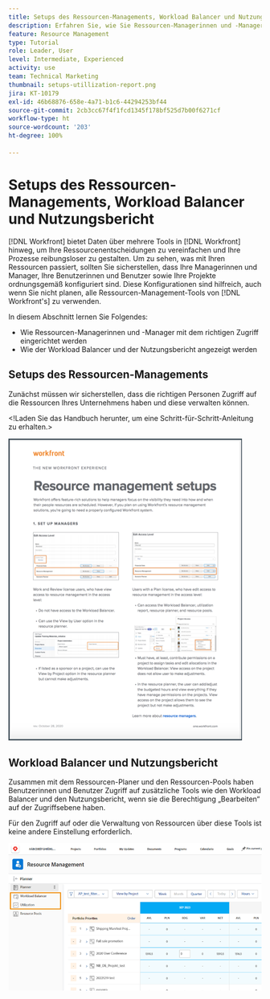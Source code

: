 ```yaml
---
title: Setups des Ressourcen-Managements, Workload Balancer und Nutzungsbericht
description: Erfahren Sie, wie Sie Ressourcen-Managerinnen und -Manager mit dem richtigen Zugriff einrichten und wie Sie den Workload Balancer und den Nutzungsbericht anzeigen.
feature: Resource Management
type: Tutorial
role: Leader, User
level: Intermediate, Experienced
activity: use
team: Technical Marketing
thumbnail: setups-utillization-report.png
jira: KT-10179
exl-id: 46b68876-658e-4a71-b1c6-44294253bf44
source-git-commit: 2cb3cc67f4f1fcd1345f178bf525d7b00f6271cf
workflow-type: ht
source-wordcount: '203'
ht-degree: 100%

---
```


# Setups des Ressourcen-Managements, Workload Balancer und Nutzungsbericht

[!DNL Workfront] bietet Daten über mehrere Tools in [!DNL Workfront] hinweg, um Ihre Ressourcenentscheidungen zu vereinfachen und Ihre Prozesse reibungsloser zu gestalten. Um zu sehen, was mit Ihren Ressourcen passiert, sollten Sie sicherstellen, dass Ihre Managerinnen und Manager, Ihre Benutzerinnen und Benutzer sowie Ihre Projekte ordnungsgemäß konfiguriert sind. Diese Konfigurationen sind hilfreich, auch wenn Sie nicht planen, alle Ressourcen-Management-Tools von [!DNL Workfront's] zu verwenden.

In diesem Abschnitt lernen Sie Folgendes:

* Wie Ressourcen-Managerinnen und -Manager mit dem richtigen Zugriff eingerichtet werden
* Wie der Workload Balancer und der Nutzungsbericht angezeigt werden

## Setups des Ressourcen-Managements

Zunächst müssen wir sicherstellen, dass die richtigen Personen Zugriff auf die Ressourcen Ihres Unternehmens haben und diese verwalten können.

&lt;!Laden Sie das Handbuch herunter, um eine Schritt-für-Schritt-Anleitung zu erhalten.&gt;

![Ressourcen-Management-Setups auf einer Seite](assets/rm_setup01.png)


## Workload Balancer und Nutzungsbericht

Zusammen mit dem Ressourcen-Planer und den Ressourcen-Pools haben Benutzerinnen und Benutzer Zugriff auf zusätzliche Tools wie den Workload Balancer und den Nutzungsbericht, wenn sie die Berechtigung „Bearbeiten“ auf der Zugriffsebene haben.

Für den Zugriff auf oder die Verwaltung von Ressourcen über diese Tools ist keine andere Einstellung erforderlich.

![Workload Balancer mit Nutzungsbericht](assets/rm_setup02.png)

